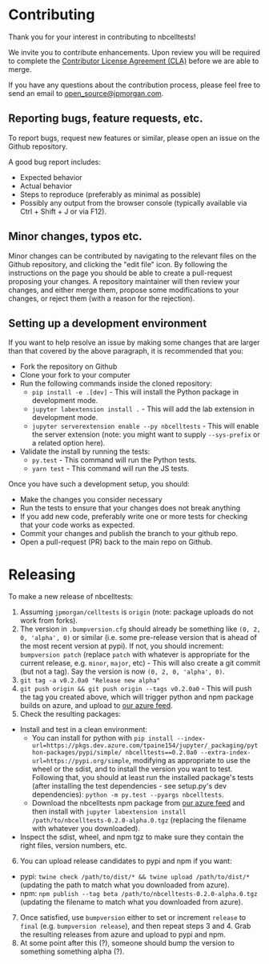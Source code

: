 # Contributing

Thank you for your interest in contributing to nbcelltests!

We invite you to contribute enhancements. Upon review you will be required to complete the [Contributor License Agreement (CLA)](https://github.com/jpmorganchase/cla) before we are able to merge. 

If you have any questions about the contribution process, please feel free to send an email to [open_source@jpmorgan.com](mailto:open_source@jpmorgan.com).

## Reporting bugs, feature requests, etc.

To report bugs, request new features or similar, please open an issue on the Github
repository.

A good bug report includes:

- Expected behavior
- Actual behavior
- Steps to reproduce (preferably as minimal as possible)
- Possibly any output from the browser console (typically available via Ctrl + Shift + J or via F12).

## Minor changes, typos etc.

Minor changes can be contributed by navigating to the relevant files on the Github repository,
and clicking the "edit file" icon. By following the instructions on the page you should be able to
create a pull-request proposing your changes. A repository maintainer will then review your changes,
and either merge them, propose some modifications to your changes, or reject them (with a reason for
the rejection).

## Setting up a development environment

If you want to help resolve an issue by making some changes that are larger than that covered by the above paragraph, it is recommended that you:

- Fork the repository on Github
- Clone your fork to your computer
- Run the following commands inside the cloned repository:
  - `pip install -e .[dev]` - This will install the Python package in development
    mode.
  - `jupyter labextension install .` - This will add the lab extension in development
    mode.
  - `jupyter serverextension enable --py nbcelltests` - This will enable the server extension (note: you might want to supply `--sys-prefix` or a related option here).
- Validate the install by running the tests:
  - `py.test` - This command will run the Python tests.
  - `yarn test` - This command will run the JS tests.

Once you have such a development setup, you should:

- Make the changes you consider necessary
- Run the tests to ensure that your changes does not break anything
- If you add new code, preferably write one or more tests for checking that your code works as expected.
- Commit your changes and publish the branch to your github repo.
- Open a pull-request (PR) back to the main repo on Github.

# Releasing

To make a new release of nbcelltests:

1. Assuming `jpmorgan/celltests` is `origin` (note: package uploads do not work from forks).
2. The version in `.bumpversion.cfg` should already be something like `(0, 2, 0, 'alpha', 0)` or similar (i.e. some pre-release version that is ahead of the most recent version at pypi). If not, you should increment: `bumpversion patch` (replace `patch` with whatever is appropriate for the current release, e.g. `minor`, `major`, etc) - This will also create a git commit (but not a tag). Say the version is now `(0, 2, 0, 'alpha', 0)`.
3. `git tag -a v0.2.0a0 "Release new alpha"`
4. `git push origin && git push origin --tags v0.2.0a0` - This will push the tag you created above, which will trigger python and npm package builds on azure, and upload to [our azure feed](https://dev.azure.com/tpaine154/jupyter/_packaging?_a=feed&feed=python-packages).
5. Check the resulting packages:
  - Install and test in a clean environment:
    - You can install for python with `pip install --index-url=https://pkgs.dev.azure.com/tpaine154/jupyter/_packaging/python-packages/pypi/simple/ nbcelltests==0.2.0a0 --extra-index-url=https://pypi.org/simple`, modifying as appropriate to use the wheel or the sdist, and to install the version you want to test. Following that, you should at least run the installed package's tests (after installing the test dependencies - see setup.py's dev dependencies): `python -m py.test --pyargs nbcelltests`.
    - Download the nbcelltests npm package from [our azure feed](https://dev.azure.com/tpaine154/jupyter/_packaging?_a=feed&feed=python-packages) and then install with `jupyter labextension install /path/to/nbcelltests-0.2.0-alpha.0.tgz` (replacing the filename with whatever you downloaded).
  - Inspect the sdist, wheel, and npm tgz to make sure they contain the right files, version numbers, etc.
6. You can upload release candidates to pypi and npm if you want:
  - pypi: `twine check /path/to/dist/* && twine upload /path/to/dist/*` (updating the path to match what you downloaded from azure).
  - npm: `npm publish --tag beta /path/to/nbcelltests-0.2.0-alpha.0.tgz` (updating the filename to match what you downloaded from azure).
7. Once satisfied, use `bumpversion` either to set or increment `release` to `final` (e.g.  `bumpversion release`), and then repeat steps 3 and 4. Grab the resulting releases from azure and upload to pypi and npm.
8. At some point after this (?), someone should bump the version to something something alpha (?).
